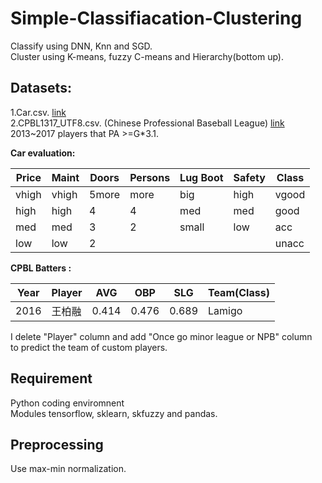 # Simple-Classifiacation-Clustering
Classify using DNN, Knn and SGD. <br>
Cluster using K-means, fuzzy C-means and Hierarchy(bottom up).<br>

## Datasets:
1.Car.csv. [link](https://archive.ics.uci.edu/ml/datasets/Car+Evaluation)<br>
2.CPBL1317_UTF8.csv. (Chinese Professional Baseball League) [link](https://cpbl-plus.appspot.com/batting)<br>
2013~2017 players that PA >=G*3.1.

**Car evaluation:**

Price|Maint|Doors|Persons|Lug Boot|Safety|Class
------|------|------|------|--------|------|----
vhigh |vhigh |5more |more  |big     |high|vgood
high  |high  |4     |4     |med     |med|good
med   |med   |3     |2     |small   |low|acc
low   |low   |2     |      |        |   |unacc |


**CPBL Batters :**

Year|Player|AVG|OBP|SLG|Team(Class)|
------|------|------|------|--------|------|
2016 |王柏融 |0.414  |0.476 |0.689   |Lamigo|

I delete "Player" column and add "Once go minor league or NPB" column <br>
to predict the team of custom players.

## Requirement
Python coding enviromnent<br>
Modules tensorflow, sklearn, skfuzzy and pandas.

## Preprocessing
Use max-min normalization.
